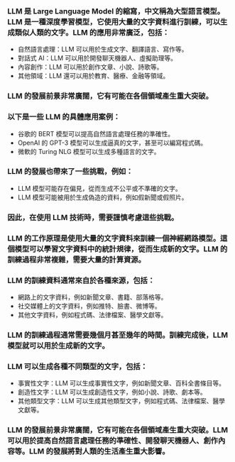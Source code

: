 
### LLM 是 Large Language Model 的縮寫，中文稱為大型語言模型。LLM 是一種深度學習模型，它使用大量的文字資料進行訓練，可以生成類似人類的文字。LLM 的應用非常廣泛，包括：

* 自然語言處理：LLM 可以用於生成文字、翻譯語言、寫作等。
* 對話式 AI：LLM 可以用於開發聊天機器人、虛擬助理等。
* 內容創作：LLM 可以用於創作文章、小說、詩歌等。
* 其他領域：LLM 還可以用於教育、醫療、金融等領域。
  
### LLM 的發展前景非常廣闊，它有可能在各個領域產生重大突破。

### 以下是一些 LLM 的具體應用案例：

* 谷歌的 BERT 模型可以提高自然語言處理任務的準確性。
* OpenAI 的 GPT-3 模型可以生成逼真的文字，甚至可以編寫程式碼。
* 微軟的 Turing NLG 模型可以生成多種語言的文字。

### LLM 的發展也帶來了一些挑戰，例如：

* LLM 模型可能存在偏見，從而生成不公平或不準確的文字。
* LLM 模型可能被用於生成偽造的資料，例如假新聞或假照片。

### 因此，在使用 LLM 技術時，需要謹慎考慮這些挑戰。

### LLM 的工作原理是使用大量的文字資料來訓練一個神經網路模型。這個模型可以學習文字資料中的統計規律，從而生成新的文字。LLM 的訓練過程非常複雜，需要大量的計算資源。

### LLM 的訓練資料通常來自於各種來源，包括：

* 網路上的文字資料，例如新聞文章、書籍、部落格等。
* 社交媒體上的文字資料，例如推特、臉書、微博等。
* 其他文字資料，例如程式碼、法律檔案、醫學文獻等。

### LLM 的訓練過程通常需要幾個月甚至幾年的時間。訓練完成後，LLM 模型就可以用於生成新的文字。

### LLM 可以生成各種不同類型的文字，包括：

* 事實性文字：LLM 可以生成事實性文字，例如新聞文章、百科全書條目等。
* 創造性文字：LLM 可以生成創造性文字，例如小說、詩歌、劇本等。
* 其他類型文字：LLM 可以生成其他類型文字，例如程式碼、法律檔案、醫學文獻等。

### LLM 的發展前景非常廣闊，它有可能在各個領域產生重大突破。LLM 可以用於提高自然語言處理任務的準確性、開發聊天機器人、創作內容等。LLM 的發展將對人類的生活產生重大影響。
